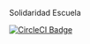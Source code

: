 Solidaridad Escuela

[![CircleCI Badge](https://circleci.com/gh/2021-2-PROYCVDS-GRUPO-1/solidaridad-escuela/tree/master.svg?style=svg)](https://circleci.com/gh/2021-2-PROYCVDS-GRUPO-1/solidaridad-escuela/tree/master)
